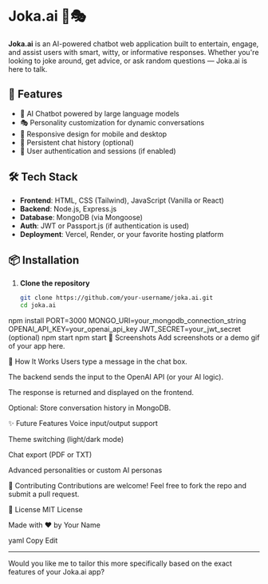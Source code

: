# Joka.ai 🤖🎭

**Joka.ai** is an AI-powered chatbot web application built to entertain, engage, and assist users with smart, witty, or informative responses. Whether you're looking to joke around, get advice, or ask random questions — Joka.ai is here to talk.

## 🚀 Features

- 🤖 AI Chatbot powered by large language models
- 🎭 Personality customization for dynamic conversations
- 📱 Responsive design for mobile and desktop
- 💾 Persistent chat history (optional)
- 🔐 User authentication and sessions (if enabled)

## 🛠 Tech Stack

- **Frontend**: HTML, CSS (Tailwind), JavaScript (Vanilla or React)
- **Backend**: Node.js, Express.js
- **Database**: MongoDB (via Mongoose)
- **Auth**: JWT or Passport.js (if authentication is used)
- **Deployment**: Vercel, Render, or your favorite hosting platform

## 📦 Installation

1. **Clone the repository**
   ```bash
   git clone https://github.com/your-username/joka.ai.git
   cd joka.ai
npm install
PORT=3000
MONGO_URI=your_mongodb_connection_string
OPENAI_API_KEY=your_openai_api_key
JWT_SECRET=your_jwt_secret (optional)
npm start
npm start
📸 Screenshots
Add screenshots or a demo gif of your app here.

🧠 How It Works
Users type a message in the chat box.

The backend sends the input to the OpenAI API (or your AI logic).

The response is returned and displayed on the frontend.

Optional: Store conversation history in MongoDB.

✨ Future Features
Voice input/output support

Theme switching (light/dark mode)

Chat export (PDF or TXT)

Advanced personalities or custom AI personas

🙌 Contributing
Contributions are welcome! Feel free to fork the repo and submit a pull request.

📄 License
MIT License

Made with ❤️ by Your Name

yaml
Copy
Edit

---

Would you like me to tailor this more specifically based on the exact features of your Joka.ai app?







